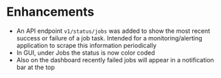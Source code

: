 # Enhancements
 - An API endpoint `v1/status/jobs` was added to show the most recent success or failure of a job task.  Intended for a monitoring/alerting application to scrape this information periodically
 - In GUI, under Jobs the status is now color coded
 - Also on the dashboard recently failed jobs will appear in a notification bar at the top
